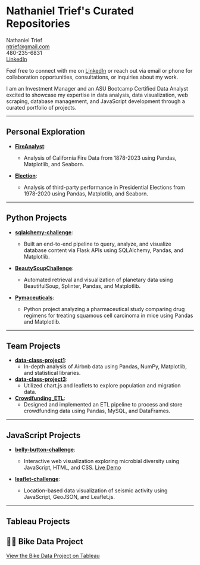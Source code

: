 # Nathaniel Trief's Curated Repositories

Nathaniel Trief  
ntrief@gmail.com  
480-235-6831  
[LinkedIn](https://www.linkedin.com/in/nathaniel-trief-492a70b/)

Feel free to connect with me on [LinkedIn](https://www.linkedin.com/in/nathaniel-trief-492a70b/) or reach out via email or phone for collaboration opportunities, consultations, or inquiries about my work.

I am an Investment Manager and an ASU Bootcamp Certified Data Analyst excited to showcase my expertise in data analysis, data visualization, web scraping, database management, and JavaScript development through a curated portfolio of projects.

---

## Personal Exploration

- **[FireAnalyst](https://github.com/ngrief/FireAnalyst.git)**:
  - Analysis of California Fire Data from 1878-2023 using Pandas, Matplotlib, and Seaborn.

- **[Election](https://github.com/ngrief/Election.git)**:
  - Analysis of third-party performance in Presidential Elections from 1978-2020 using Pandas, Matplotlib, and Seaborn.

---

## Python Projects

- **[sqlalchemy-challenge](https://github.com/ngrief/sqlalchemy-challenge.git)**:
  - Built an end-to-end pipeline to query, analyze, and visualize database content via Flask APIs using SQLAlchemy, Pandas, and Matplotlib.

- **[BeautySoupChallenge](https://github.com/ngrief/BeautySoupChallenge.git)**:
  - Automated retrieval and visualization of planetary data using BeautifulSoup, Splinter, Pandas, and Matplotlib.

- **[Pymaceuticals](https://github.com/ngrief/Pymaceuticals.git)**:
  - Python project analyzing a pharmaceutical study comparing drug regimens for treating squamous cell carcinoma in mice using Pandas and Matplotlib.

---

## Team Projects

- **[data-class-project1](https://github.com/ngrief/data-class-project1.git)**:
  - In-depth analysis of Airbnb data using Pandas, NumPy, Matplotlib, and statistical libraries.
- **[data-class-project3](https://github.com/ngrief/data-class-project-3.git)**:
  - Utilized chart.js and leaflets to explore population and migration data.
- **[Crowdfunding_ETL](https://github.com/ngrief/Crowdfunding_ETL.git)**:
  - Designed and implemented an ETL pipeline to process and store crowdfunding data using Pandas, MySQL, and DataFrames.

---

## JavaScript Projects

- **[belly-button-challenge](https://github.com/ngrief/belly-button-challenge.git)**:
  - Interactive web visualization exploring microbial diversity using JavaScript, HTML, and CSS. [Live Demo](https://ngrief.github.io/belly-button-challenge/)

- **[leaflet-challenge](https://github.com/ngrief/leaflet-challenge.git)**:
  - Location-based data visualization of seismic activity using JavaScript, GeoJSON, and Leaflet.js.

---

## Tableau Projects
## 🚴‍♂️ Bike Data Project  

[View the Bike Data Project on Tableau](https://public.tableau.com/views/BikeDataProject_17394900320310/Story1)
